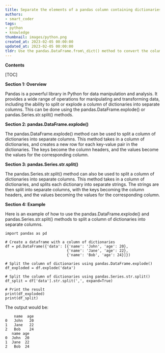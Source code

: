 ```yaml
---
title: Separate the elements of a pandas column containing dictionaries into distinct columns
authors:
- smart_coder
tags:
- python
- knowledge
thumbnail: images/python.png
created_at: 2023-02-05 00:00:00
updated_at: 2023-02-05 00:00:00
tldr: Use the pandas.DataFrame.from\_dict() method to convert the column of dictionaries into a dataframe and then use the pandas.DataFrame.explode() method to separate the column into separate columns.
---
```


**Contents**

[TOC]

**Section 1: Overview**

Pandas is a powerful library in Python for data manipulation and analysis. It provides a wide range of operations for manipulating and transforming data, including the ability to split or explode a column of dictionaries into separate columns. This can be done using the pandas.DataFrame.explode() or pandas.Series.str.split() methods.

**Section 2: pandas.DataFrame.explode()**

The pandas.DataFrame.explode() method can be used to split a column of dictionaries into separate columns. This method takes in a column of dictionaries, and creates a new row for each key-value pair in the dictionaries. The keys become the column headers, and the values become the values for the corresponding column.

**Section 3: pandas.Series.str.split()**

The pandas.Series.str.split() method can also be used to split a column of dictionaries into separate columns. This method takes in a column of dictionaries, and splits each dictionary into separate strings. The strings are then split into separate columns, with the keys becoming the column headers, and the values becoming the values for the corresponding column.

**Section 4: Example**

Here is an example of how to use the pandas.DataFrame.explode() and pandas.Series.str.split() methods to split a column of dictionaries into separate columns.

```
import pandas as pd

# Create a dataframe with a column of dictionaries
df = pd.DataFrame({'data': [{'name': 'John', 'age': 20},
                            {'name': 'Jane', 'age': 22},
                            {'name': 'Bob', 'age': 24}]})

# Split the column of dictionaries using pandas.DataFrame.explode()
df_exploded = df.explode('data')

# Split the column of dictionaries using pandas.Series.str.split()
df_split = df['data'].str.split(',', expand=True)

# Print the result
print(df_exploded)
print(df_split)
```

The output would be:

```
    name  age
0   John   20
1   Jane   22
2   Bob    24
   name age
0  John  20
1  Jane  22
2   Bob  24
```
